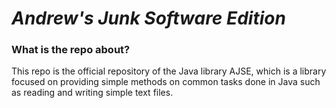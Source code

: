 # *Andrew's Junk Software Edition*

### What is the repo about?

This repo is the official repository of the Java library AJSE, 
which is a library focused on providing simple methods on
common tasks done in Java such as reading and writing simple text files.
